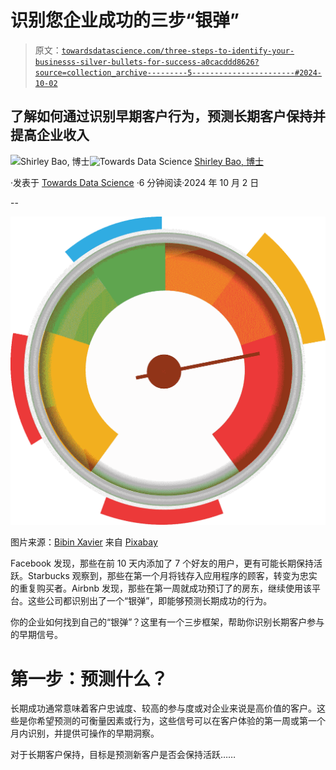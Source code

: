 # 识别您企业成功的三步“银弹”

> 原文：[`towardsdatascience.com/three-steps-to-identify-your-businesss-silver-bullets-for-success-a0cacddd8626?source=collection_archive---------5-----------------------#2024-10-02`](https://towardsdatascience.com/three-steps-to-identify-your-businesss-silver-bullets-for-success-a0cacddd8626?source=collection_archive---------5-----------------------#2024-10-02)

## 了解如何通过识别早期客户行为，预测长期客户保持并提高企业收入

[](https://medium.com/@baoxinli?source=post_page---byline--a0cacddd8626--------------------------------)![Shirley Bao, 博士](https://medium.com/@baoxinli?source=post_page---byline--a0cacddd8626--------------------------------)[](https://towardsdatascience.com/?source=post_page---byline--a0cacddd8626--------------------------------)![Towards Data Science](https://towardsdatascience.com/?source=post_page---byline--a0cacddd8626--------------------------------) [Shirley Bao, 博士](https://medium.com/@baoxinli?source=post_page---byline--a0cacddd8626--------------------------------)

·发表于 [Towards Data Science](https://towardsdatascience.com/?source=post_page---byline--a0cacddd8626--------------------------------) ·6 分钟阅读·2024 年 10 月 2 日

--

![](img/22704d9e8f019d6b2489cf7911eeeb10.png)

图片来源：[Bibin Xavier](https://pixabay.com/users/bibin9363pbr-1002829/?utm_source=link-attribution&utm_medium=referral&utm_campaign=image&utm_content=1063350) 来自 [Pixabay](https://pixabay.com//?utm_source=link-attribution&utm_medium=referral&utm_campaign=image&utm_content=1063350)

Facebook 发现，那些在前 10 天内添加了 7 个好友的用户，更有可能长期保持活跃。Starbucks 观察到，那些在第一个月将钱存入应用程序的顾客，转变为忠实的重复购买者。Airbnb 发现，那些在第一周就成功预订了的房东，继续使用该平台。这些公司都识别出了一个“银弹”，即能够预测长期成功的行为。

你的企业如何找到自己的“银弹”？这里有一个三步框架，帮助你识别长期客户参与的早期信号。

# 第一步：预测什么？

长期成功通常意味着客户忠诚度、较高的参与度或对企业来说是高价值的客户。这些是你希望预测的可衡量因素或行为，这些信号可以在客户体验的第一周或第一个月内识别，并提供可操作的早期洞察。

对于长期客户保持，目标是预测新客户是否会保持活跃……

